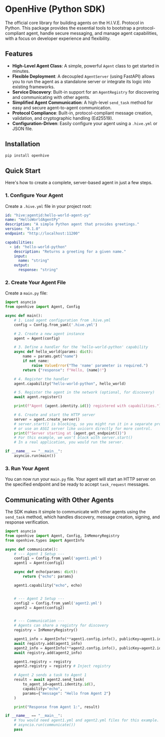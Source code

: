 # OpenHive (Python SDK)

The official core library for building agents on the H.I.V.E. Protocol in Python.
This package provides the essential tools to bootstrap a protocol-compliant agent, handle secure messaging, and manage agent capabilities, with a focus on developer experience and flexibility.

## Features

- **High-Level Agent Class**: A simple, powerful `Agent` class to get started in minutes.
- **Flexible Deployment**: A decoupled `AgentServer` (using FastAPI) allows you to run the agent as a standalone server or integrate its logic into existing frameworks.
- **Service Discovery**: Built-in support for an `AgentRegistry` for discovering and communicating with other agents.
- **Simplified Agent Communication**: A high-level `send_task` method for easy and secure agent-to-agent communication.
- **Protocol Compliance**: Built-in, protocol-compliant message creation, validation, and cryptographic handling (Ed25519).
- **Configuration-Driven**: Easily configure your agent using a `.hive.yml` or JSON file.

## Installation

```bash
pip install openhive
```

## Quick Start

Here's how to create a complete, server-based agent in just a few steps.

### 1. Configure Your Agent

Create a `.hive.yml` file in your project root:

```yaml
id: "hive:agentid:hello-world-agent-py"
name: "HelloWorldAgentPy"
description: "A simple Python agent that provides greetings."
version: "0.1.0"
endpoint: "http://localhost:11200"

capabilities:
  - id: "hello-world-python"
    description: "Returns a greeting for a given name."
    input:
      name: "string"
    output:
      response: "string"
```

### 2. Create Your Agent File

Create a `main.py` file:

```python
import asyncio
from openhive import Agent, Config

async def main():
    # 1. Load agent configuration from .hive.yml
    config = Config.from_yaml('.hive.yml')

    # 2. Create a new agent instance
    agent = Agent(config)

    # 3. Define a handler for the 'hello-world-python' capability
    async def hello_world(params: dict):
        name = params.get("name")
        if not name:
            raise ValueError("The 'name' parameter is required.")
        return {"response": f"Hello, {name}!"}

    # 4. Register the handler
    agent.capability("hello-world-python", hello_world)

    # 5. Register the agent in the network (optional, for discovery)
    await agent.register()

    print(f"Agent {agent.identity.id()} registered with capabilities.")

    # 6. Create and start the HTTP server
    server = agent.create_server()
    # server.start() is blocking, so you might run it in a separate process
    # or use an ASGI server like uvicorn directly for more control.
    print(f"Server starting at {agent.get_endpoint()}")
    # For this example, we won't block with server.start()
    # In a real application, you would run the server.

if __name__ == "__main__":
    asyncio.run(main())
```

### 3. Run Your Agent

You can now run your `main.py` file. Your agent will start an HTTP server on the specified endpoint and be ready to accept `task_request` messages.

## Communicating with Other Agents

The SDK makes it simple to communicate with other agents using the `send_task` method, which handles discovery, message creation, signing, and response verification.

```python
import asyncio
from openhive import Agent, Config, InMemoryRegistry
from openhive.types import AgentInfo

async def communicate():
    # --- Agent 1 Setup ---
    config1 = Config.from_yaml('agent1.yml')
    agent1 = Agent(config1)

    async def echo(params: dict):
        return {"echo": params}

    agent1.capability("echo", echo)


    # --- Agent 2 Setup ---
    config2 = Config.from_yaml('agent2.yml')
    agent2 = Agent(config2)


    # --- Communication ---
    # Agents can share a registry for discovery
    registry = InMemoryRegistry()

    agent1_info = AgentInfo(**agent1.config.info(), publicKey=agent1.identity.get_public_key_b64())
    await registry.add(agent1_info)
    agent2_info = AgentInfo(**agent2.config.info(), publicKey=agent2.identity.get_public_key_b64())
    await registry.add(agent2_info)

    agent1.registry = registry
    agent2.registry = registry # Inject registry

    # Agent 2 sends a task to Agent 1
    result = await agent2.send_task(
        to_agent_id=agent1.identity.id(),
        capability="echo",
        params={"message": "Hello from Agent 2"}
    )

    print("Response from Agent 1:", result)

if __name__ == "__main__":
    # You would need agent1.yml and agent2.yml files for this example.
    # asyncio.run(communicate())
    pass
```
